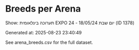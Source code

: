 # Breeds per Arena

Show: תערוכה בינלאומית EXPO 24 - יום שבת 18/05/24 (ID 1378)

Generated at: 2025-08-23 23:40:49

See arena_breeds.csv for the full dataset.
